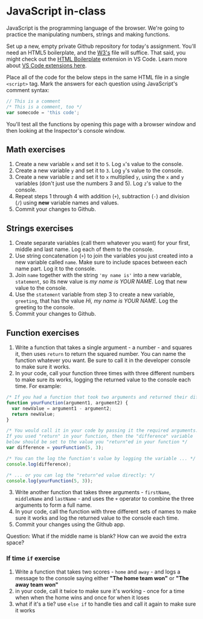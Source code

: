# JavaScript in-class

JavaScript is the programming language of the browser. We're going to practice the manipulating numbers, strings and making functions.

Set up a new, empty private Github repository for today's assignment. You'll need an HTML5 boilerplate, and the [W3's](https://www.w3schools.com/html/html5_intro.asp) file will suffice. That said, you might check out the [HTML Boilerplate](https://marketplace.visualstudio.com/items?itemName=sidthesloth.html5-boilerplate) extension in VS Code. Learn more about [VS Code extensions here](https://github.com/utdata/setting-up/blob/master/vscode-goodies.md).

Place all of the code for the below steps in the same HTML file in a single `<script>` tag. Mark the answers for each question using JavaScript's comment syntax:

```js
// This is a comment
/* This is a comment, too */
var somecode = 'this code';
```

You'll test all the functions by opening this page with a browser window and then looking at the Inspector's console window.

## Math exercises

1. Create a new variable `x` and set it to `5`. Log `x`'s value to the console.
2. Create a new variable `y` and set it to `3`. Log `y`'s value to the console.
3. Create a new variable `z` and set it to `x` multiplied `y`, using the `x` and `y` variables (don't just use the numbers 3 and 5). Log `z`'s value to the console.
4. Repeat steps 1 through 4 with addition (`+`), subtraction (`-`) and division (`/`) using **new** variable names and values.
5. Commit your changes to Github.

## Strings exercises

1. Create separate variables (call them whatever you want) for your first, middle and last name. Log each of them to the console.
2. Use string concatenation (`+`) to join the variables you just created into a new variable called `name`. Make sure to include spaces between each name part. Log it to the console.
3. Join `name` together with the string `'my name is'` into a new variable, `statement`, so its new value is *my name is YOUR NAME*. Log that new value to the console.
4. Use the `statement` variable from step 3 to create a new variable, `greeting`, that has the value *Hi, my name is YOUR NAME*. Log the greeting to the console.
5. Commit your changes to Github.

## Function exercises

1. Write a function that takes a single argument - a number - and squares it, then uses `return` to return the squared number. You can name the function whatever you want. Be sure to call it in the developer console to make sure it works.
2. In your code, call your function three times with three different numbers to make sure its works, logging the returned value to the console each time. For example:

  ```js
  /* If you had a function that took two arguments and returned their difference ... */
  function yourFunction(argument1, argument2) {
    var newValue = argument1 - argument2;
    return newValue;
  }

  /* You would call it in your code by passing it the required arguments.
  If you used "return" in your function, then the "difference" variable
  below should be set to the value you "return"ed in your function */
  var difference = yourFunction(5, 3);

  /* You can the log the function's value by logging the variable ... */
  console.log(difference);

  /* ... or you can log the "return"ed value directly: */
  console.log(yourFunction(5, 3));
```

3. Write another function that takes three arguments - `firstName`, `middleName` and `lastName` - and uses the `+` operator to combine the three arguments to form a full name.
4. In your code, call the function with three different sets of names to make sure it works and log the returned value to the console each time.
5. Commit your changes using the Github app.

Question: What if the middle name is blank? How can we avoid the extra space?

<!-- **Bonus** using your function from earlier that joins names: can you write a function that knows to put a period after the middle name if it's only one character long? Hint: try testing the `.length` property using an `if` statement -->

### If time `if` exercise

1. Write a function that takes two scores - `home` and `away` - and logs a message to the console saying either **"The home team won"** or **"The away team won"**
2. in your code, call it twice to make sure it's working - once for a time when when the home wins and once for when it loses
3. what if it's a tie? use `else if` to handle ties and call it again to make sure it works
